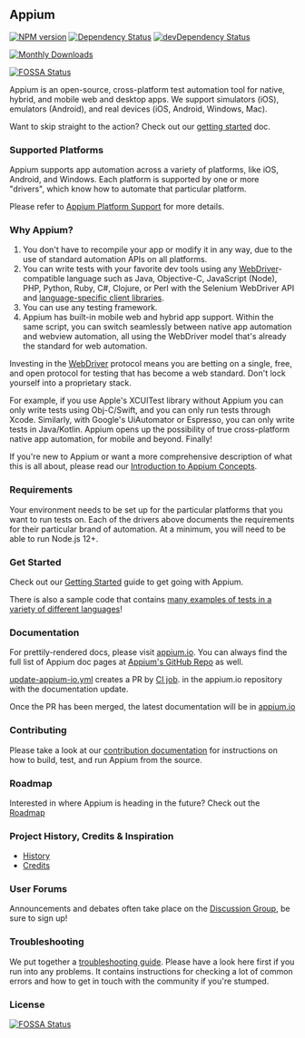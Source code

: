 ## Appium

[![NPM version](https://badge.fury.io/js/appium.svg)](https://npmjs.org/package/appium)
[![Dependency Status](https://david-dm.org/appium/appium.svg)](https://david-dm.org/appium/appium)
[![devDependency Status](https://david-dm.org/appium/appium/dev-status.svg)](https://david-dm.org/appium/appium#info=devDependencies)

[![Monthly Downloads](https://img.shields.io/npm/dm/appium.svg)](https://npmjs.org/package/appium)

[![FOSSA Status](https://app.fossa.io/api/projects/git%2Bhttps%3A%2F%2Fgithub.com%2Fappium%2Fappium.svg?type=shield)](https://app.fossa.io/projects/git%2Bhttps%3A%2F%2Fgithub.com%2Fappium%2Fappium?ref=badge_shield)

Appium is an open-source, cross-platform test automation tool for native,
hybrid, and mobile web and desktop apps. We support simulators (iOS), emulators
(Android), and real devices (iOS, Android, Windows, Mac).

Want to skip straight to the action? Check out our [getting
started](/docs/en/about-appium/getting-started.md) doc.

### Supported Platforms

Appium supports app automation across a variety of platforms, like iOS,
Android, and Windows. Each platform is supported by one or more "drivers",
which know how to automate that particular platform.

Please refer to [Appium Platform Support](/docs/en/about-appium/platform-support.md) for more details.

### Why Appium?

1. You don't have to recompile your app or modify it in any way, due
   to the use of standard automation APIs on all platforms.
2. You can write tests with your favorite dev tools using any
   [WebDriver](https://w3c.github.io/webdriver/webdriver-spec.html)-compatible
   language such as Java, Objective-C, JavaScript (Node), PHP, Python, Ruby,
   C#, Clojure, or Perl with the Selenium WebDriver API and [language-specific
   client libraries](/docs/en/about-appium/appium-clients.md).
3. You can use any testing framework.
4. Appium has built-in mobile web and hybrid app support. Within the same
   script, you can switch seamlessly between native app automation and webview
   automation, all using the WebDriver model that's already the standard for
   web automation.

Investing in the
[WebDriver](https://w3c.github.io/webdriver/webdriver-spec.html) protocol means
you are betting on a single, free, and open protocol for testing that has become
a web standard. Don't lock yourself into a proprietary stack.

For example, if you use Apple's XCUITest library without Appium you can only
write tests using Obj-C/Swift, and you can only run tests through Xcode.
Similarly, with Google's UiAutomator or Espresso, you can only write tests in
Java/Kotlin. Appium opens up the possibility of true cross-platform native app
automation, for mobile and beyond. Finally!

If you're new to Appium or want a more comprehensive description of what this is all
about, please read our [Introduction to Appium
Concepts](/docs/en/about-appium/intro.md).

### Requirements

Your environment needs to be set up for the particular platforms that you want
to run tests on. Each of the drivers above documents the requirements for their
particular brand of automation. At a minimum, you will need to be able to run
Node.js 12+.

### Get Started

Check out our [Getting Started](/docs/en/about-appium/getting-started.md) guide
to get going with Appium.

There is also a sample code that contains [many examples of tests in a variety
of different languages](https://github.com/appium/appium/tree/master/sample-code)!

### Documentation

For prettily-rendered docs, please visit [appium.io](http://appium.io). You can
always find the full list of Appium doc pages at [Appium's GitHub
Repo](https://github.com/appium/appium/tree/master/docs/en/) as well.

[update-appium-io.yml](https://github.com/appium/appium/blob/master/ci-jobs/update-appium-io.yml) creates a PR
by [CI job](https://dev.azure.com/AppiumCI/Appium%20CI/_build?definitionId=37).
in the appium.io repository with the documentation update.

Once the PR has been merged, the latest documentation will be in [appium.io](http://appium.io)

### Contributing

Please take a look at our [contribution documentation](CONTRIBUTING.md)
for instructions on how to build, test, and run Appium from the source.

### Roadmap

Interested in where Appium is heading in the future? Check out the [Roadmap](ROADMAP.md)

### Project History, Credits & Inspiration

* [History](http://appium.io/history)
* [Credits](/docs/en/contributing-to-appium/credits.md)

### User Forums

Announcements and debates often take place on the [Discussion
Group](https://discuss.appium.io), be sure to sign up!

### Troubleshooting

We put together a [troubleshooting
guide](/docs/en/writing-running-appium/other/troubleshooting.md).  Please have a look
here first if you run into any problems. It contains instructions for checking
a lot of common errors and how to get in touch with the community if you're
stumped.

### License

[![FOSSA Status](https://app.fossa.io/api/projects/git%2Bhttps%3A%2F%2Fgithub.com%2Fappium%2Fappium.svg?type=large)](https://app.fossa.io/projects/git%2Bhttps%3A%2F%2Fgithub.com%2Fappium%2Fappium?ref=badge_large)
